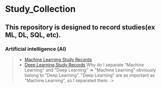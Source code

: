 # Study_Collection
## This repository is designed to record studies(ex ML, DL, SQL, etc).

### Artificial intelligence (AI)
> - [Machine Learning Study Records](https://github.com/jerife/Study_Collection/tree/main/Study_Machine%20Learning)
> - [Deep Learning Study Records](https://github.com/jerife/Study_Collection/tree/main/Study_Deep%20Learning)
> Why do I separate "Machine Learning" and "Deep Learning"
> => "Machine Learning" obviously belong to "Deep Learning". "Deep Learning" are as important as "Machine Learning", so I separated them. :>

